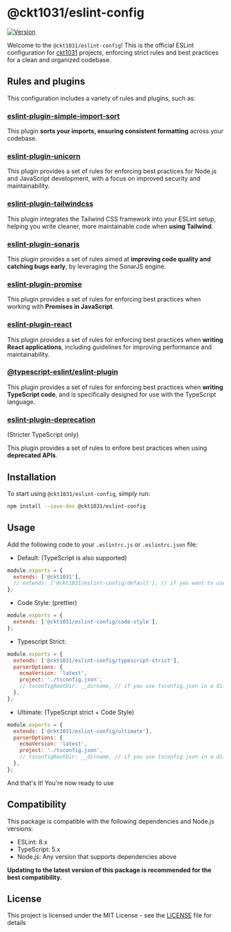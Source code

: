 # @ckt1031/eslint-config

[![Version](https://img.shields.io/npm/v/@ckt1031/eslint-config.svg?style=flat-square)](https://www.npmjs.com/package/@ckt1031/eslint-config)

Welcome to the `@ckt1031/eslint-config`! This is the official ESLint configuration for [ckt1031](https://github.com/ckt1031) projects, enforcing strict rules and best practices for a clean and organized codebase.

## Rules and plugins

This configuration includes a variety of rules and plugins, such as:

### [eslint-plugin-simple-import-sort](https://www.npmjs.com/package/eslint-plugin-simple-import-sort)

This plugin **sorts your imports, ensuring consistent formatting** across your codebase.

### [eslint-plugin-unicorn](https://www.npmjs.com/package/eslint-plugin-unicorn)

This plugin provides a set of rules for enforcing best practices for Node.js and JavaScript development, with a focus on improved security and maintainability.

### [eslint-plugin-tailwindcss](https://www.npmjs.com/package/eslint-plugin-tailwindcss)

This plugin integrates the Tailwind CSS framework into your ESLint setup, helping you write cleaner, more maintainable code when **using Tailwind**.

### [eslint-plugin-sonarjs](https://www.npmjs.com/package/eslint-plugin-sonarjs)

This plugin provides a set of rules aimed at **improving code quality and catching bugs early**, by leveraging the SonarJS engine.

### [eslint-plugin-promise](https://www.npmjs.com/package/eslint-plugin-promise)

This plugin provides a set of rules for enforcing best practices when working with **Promises in JavaScript**.

### [eslint-plugin-react](https://www.npmjs.com/package/eslint-plugin-react)

This plugin provides a set of rules for enforcing best practices when **writing React applications**, including guidelines for improving performance and maintainability.

### [@typescript-eslint/eslint-plugin](https://www.npmjs.com/package/@typescript-eslint/eslint-plugin)

This plugin provides a set of rules for enforcing best practices when **writing TypeScript code**, and is specifically designed for use with the TypeScript language.

### [eslint-plugin-deprecation](https://www.npmjs.com/package/eslint-plugin-deprecation)

(Stricter TypeScript only)

This plugin provides a set of rules to enfore best practices when using **deprecated APIs**.

## Installation

To start using `@ckt1031/eslint-config`, simply run:

```bash
npm install --save-dev @ckt1031/eslint-config
```

## Usage

Add the following code to your `.eslintrc.js` or `.eslintrc.json` file:

- Default: (TypeScript is also supported)

```js
module.exports = {
  extends: ['@ckt1031'],
  // extends: ['@ckt1031/eslint-config/default'], // if you want to use named config
};
```

- Code Style: (prettier)

```js
module.exports = {
  extends: ['@ckt1031/eslint-config/code-style'],
};
```

- Typescript Strict:

```js
module.exports = {
  extends: ['@ckt1031/eslint-config/typescript-strict'],
  parserOptions: {
    ecmaVersion: 'latest',
    project: './tsconfig.json',
    // tsconfigRootDir: __dirname, // if you use tsconfig.json in a different directory
  },
};
```

- Ultimate: (TypeScript strict + Code Style)

```js
module.exports = {
  extends: ['@ckt1031/eslint-config/ultimate'],
  parserOptions: {
    ecmaVersion: 'latest',
    project: './tsconfig.json',
    // tsconfigRootDir: __dirname, // if you use tsconfig.json in a different directory
  },
};
```

And that's it! You're now ready to use

## Compatibility

This package is compatible with the following dependencies and Node.js versions:

- ESLint: 8.x
- TypeScript: 5.x
- Node.js: Any version that supports dependencies above

**Updating to the latest version of this package is recommended for the best compatibility.**

## License

This project is licensed under the MIT License - see the [LICENSE](./LICENSE) file for details
